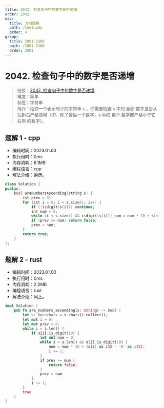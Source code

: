 ```yaml
---
title: 2042. 检查句子中的数字是否递增
order: 2042
nav:
  title: 力扣题解
  path: /leetcode
  order: 4
group:
  title: 2001-2100
  path: /2001-2100
  order: 2001
---
```


# 2042. 检查句子中的数字是否递增
    
> 链接：[2042. 检查句子中的数字是否递增](https://leetcode.cn/problems/check-if-numbers-are-ascending-in-a-sentence/)  
> 难度：简单  
> 标签：字符串  
> 简介：给你一个表示句子的字符串 s ，你需要检查 s 中的 全部 数字是否从左到右严格递增（即，除了最后一个数字，s 中的 每个 数字都严格小于它 右侧 的数字）。
      
## 题解 1 - cpp
- 编辑时间：2023.01.03
- 执行用时：0ms
- 内存消耗：6.1MB
- 编程语言：cpp
- 解法介绍：遍历。
```cpp
class Solution {
public:
    bool areNumbersAscending(string s) {
        int prev = 0;
        for (int i = 0; i < s.size(); i++) {
            if (!isdigit(s[i])) continue;
            int num = 0;
            while (i < s.size() && isdigit(s[i])) num = num * 10 + s[i++] - '0';
            if (prev >= num) return false;
            prev = num;
        }
        return true;
    }
};
```

## 题解 2 - rust
- 编辑时间：2023.01.03
- 执行用时：0ms
- 内存消耗：2.2MB
- 编程语言：rust
- 解法介绍：同上。
```rust
impl Solution {
    pub fn are_numbers_ascending(s: String) -> bool {
        let s: Vec<char> = s.chars().collect();
        let mut i = 0;
        let mut prev = 0;
        while i < s.len() {
            if s[i].is_digit(10) {
                let mut num = 0;
                while i < s.len() && s[i].is_digit(10) {
                    num = num * 10 + (s[i] as i32 - '0' as i32);
                    i += 1;
                }
                if prev >= num {
                    return false;
                }
                prev = num
            }
            i += 1;
        }
        true
    }
}
```

      